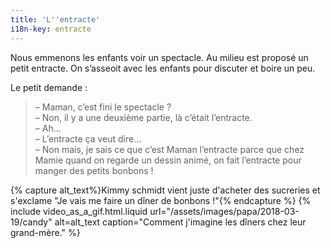```yaml
---
title: 'L''entracte'
i18n-key: entracte
---
```


Nous emmenons les enfants voir un spectacle. Au milieu est proposé un petit entracte. On s’asseoit avec les enfants pour discuter et boire un peu.

<!-- more -->

Le petit demande :

> – Maman, c’est fini le spectacle ?  
> – Non, il y a une deuxième partie, là c’était l’entracte.  
> – Ah...  
> – L’entracte ça veut dire...  
> – Non mais, je sais ce que c’est Maman l’entracte parce que chez Mamie quand on regarde un dessin animé, on fait l’entracte pour manger des petits bonbons !

{% capture alt_text%}Kimmy schmidt vient juste d'acheter des sucreries et s'exclame "Je vais me faire un dîner de bonbons !"{% endcapture %}
{% include video_as_a_gif.html.liquid
url="/assets/images/papa/2018-03-19/candy"
alt=alt_text
caption="Comment j'imagine les dîners chez leur grand-mère."
%}

